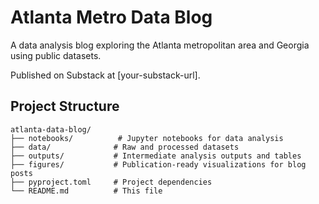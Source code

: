 # Atlanta Metro Data Blog

A data analysis blog exploring the Atlanta metropolitan area and Georgia using public datasets.

Published on Substack at [your-substack-url].

## Project Structure
```
atlanta-data-blog/
├── notebooks/          # Jupyter notebooks for data analysis
├── data/              # Raw and processed datasets
├── outputs/           # Intermediate analysis outputs and tables
├── figures/           # Publication-ready visualizations for blog posts
├── pyproject.toml     # Project dependencies
└── README.md          # This file
```

